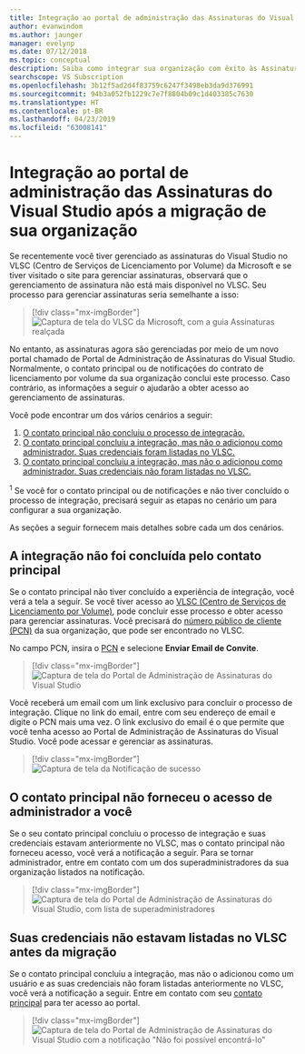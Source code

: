 ```yaml
---
title: Integração ao portal de administração das Assinaturas do Visual Studio após a migração
author: evanwindom
ms.author: jaunger
manager: evelynp
ms.date: 07/12/2018
ms.topic: conceptual
description: Saiba como integrar sua organização com êxito às Assinaturas do Visual Studio após a migração para o portal de administração.
searchscope: VS Subscription
ms.openlocfilehash: 3b12f5ad2d4f83759c6247f3498eb3da9d376991
ms.sourcegitcommit: 94b3a052fb1229c7e7f8804b09c1d403385c7630
ms.translationtype: HT
ms.contentlocale: pt-BR
ms.lasthandoff: 04/23/2019
ms.locfileid: "63008141"
---
```

# <a name="onboard-to-the-visual-studio-subscriptions-administration-portal-after-your-organization-is-migrated"></a>Integração ao portal de administração das Assinaturas do Visual Studio após a migração de sua organização

Se recentemente você tiver gerenciado as assinaturas do Visual Studio no VLSC (Centro de Serviços de Licenciamento por Volume) da Microsoft e se tiver visitado o site para gerenciar assinaturas, observará que o gerenciamento de assinatura não está mais disponível no VLSC. Seu processo para gerenciar assinaturas seria semelhante a isso:
> [!div class="mx-imgBorder"]
> ![Captura de tela do VLSC da Microsoft, com a guia Assinaturas realçada](_img/post-migration-onboarding/vlsc-subscriptions.png)

No entanto, as assinaturas agora são gerenciadas por meio de um novo portal chamado de Portal de Administração de Assinaturas do Visual Studio. Normalmente, o contato principal ou de notificações do contrato de licenciamento por volume da sua organização conclui este processo. Caso contrário, as informações a seguir o ajudarão a obter acesso ao gerenciamento de assinaturas.

Você pode encontrar um dos vários cenários a seguir:

1. [O contato principal não concluiu o processo de integração.](#onboarding-not-completed-by-primary-contact)
2. [O contato principal concluiu a integração, mas não o adicionou como administrador. Suas credenciais foram listadas no VLSC.](#primary-contact-did-not-provide-you-administrator-access)
3. [O contato principal concluiu a integração, mas não o adicionou como administrador. Suas credenciais não foram listadas no VLSC.](#your-credentials-were-not-listed-in-vlsc-prior-to-migration)

<sup>1</sup> Se você for o contato principal ou de notificações e não tiver concluído o processo de integração, precisará seguir as etapas no cenário um para configurar a sua organização.

As seções a seguir fornecem mais detalhes sobre cada um dos cenários.

## <a name="onboarding-not-completed-by-primary-contact"></a>A integração não foi concluída pelo contato principal

Se o contato principal não tiver concluído a experiência de integração, você verá a tela a seguir. Se você tiver acesso ao [VLSC (Centro de Serviços de Licenciamento por Volume)](https://www.microsoft.com/Licensing/servicecenter/default.aspx), pode concluir esse processo e obter acesso para gerenciar assinaturas. Você precisará do [número público de cliente (PCN)](find-pcn.md) da sua organização, que pode ser encontrado no VLSC.

No campo PCN, insira o [PCN](find-pcn.md) e selecione **Enviar Email de Convite**.
> [!div class="mx-imgBorder"]
> ![Captura de tela do Portal de Administração de Assinaturas do Visual Studio](_img/post-migration-onboarding/send-invitation.png)

Você receberá um email com um link exclusivo para concluir o processo de integração. Clique no link do email, entre com seu endereço de email e digite o PCN mais uma vez. O link exclusivo do email é o que permite que você tenha acesso ao Portal de Administração de Assinaturas do Visual Studio. Você pode acessar e gerenciar as assinaturas.
> [!div class="mx-imgBorder"]
> ![Captura de tela da Notificação de sucesso](_img/post-migration-onboarding/email-success.png)

## <a name="primary-contact-did-not-provide-you-administrator-access"></a>O contato principal não forneceu o acesso de administrador a você

Se o seu contato principal concluiu o processo de integração e suas credenciais estavam anteriormente no VLSC, mas o contato principal não forneceu acesso, você verá a notificação a seguir. Para se tornar administrador, entre em contato com um dos superadministradores da sua organização listados na notificação.
> [!div class="mx-imgBorder"]
> ![Captura de tela do Portal de Administração de Assinaturas do Visual Studio, com lista de superadministradores](_img/post-migration-onboarding/admin-list.png)

## <a name="your-credentials-were-not-listed-in-vlsc-prior-to-migration"></a>Suas credenciais não estavam listadas no VLSC antes da migração

Se o contato principal concluiu a integração, mas não o adicionou como um usuário e as suas credenciais não foram listadas anteriormente no VLSC, você verá a notificação a seguir. Entre em contato com seu [contato principal](find-primary-contact.md) para ter acesso ao portal.
> [!div class="mx-imgBorder"]
> ![Captura de tela do Portal de Administração de Assinaturas do Visual Studio com a notificação "Não foi possível encontrá-lo"](_img/post-migration-onboarding/cant-find-you.png)